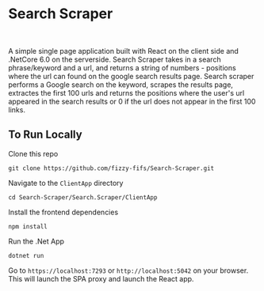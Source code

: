 <h1> Search Scraper </h1> <br/>

A simple single page application built with React on the client side and .NetCore 6.0 on the serverside. Search Scraper takes in a search phrase/keyword and a url, and returns a string of numbers - positions where the url can found on the google search results page. Search scraper performs a Google search on the keyword, scrapes the results page, extractes the first 100 urls and returns the positions where the user's url appeared in the search results or 0 if the url does not appear in the first 100 links.


<h2>To Run Locally</h2>
Clone this repo <br/>

```
git clone https://github.com/fizzy-fifs/Search-Scraper.git
```
Navigate to the ```ClientApp``` directory

```
cd Search-Scraper/Search.Scraper/ClientApp
```

Install the frontend dependencies

```
npm install
```

Run the .Net App

```
dotnet run
```

Go to ```https://localhost:7293``` or ```http://localhost:5042``` on your browser. This will launch the SPA proxy and launch the React app.
